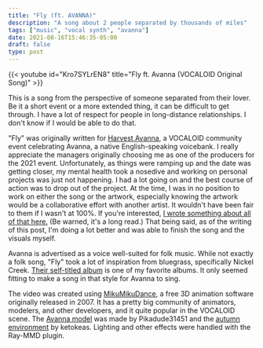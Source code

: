```yaml
---
title: "Fly (ft. AVANNA)"
description: "A song about 2 people separated by thousands of miles"
tags: ["music", "vocal synth", "avanna"]
date: 2021-08-16T15:46:35-05:00
draft: false
type: post
---
```


{{< youtube id="Kro7SYLrEN8" title="Fly ft. Avanna (VOCALOID Original Song)" >}}

This is a song from the perspective of someone separated from their lover. Be it a short event or a more extended thing, it can be difficult to get through. I have a lot of respect for people in long-distance relationships. I don't know if I would be able to do that. 

"Fly" was originally written for [Harvest Avanna](https://twitter.com/harvestavanna), a VOCALOID community event celebrating Avanna, a native English-speaking voicebank. I really appreciate the managers originally choosing me as one of the producers for the 2021 event. Unfortunately, as things were ramping up and the date was getting closer, my mental health took a nosedive and working on personal projects was just not happening. I had a lot going on and the best course of action was to drop out of the project. At the time, I was in no position to work on either the song or the artwork, especially knowing the artwork would be a collaborative effort with another artist. It wouldn't have been fair to them if I wasn't at 100%. If you're interested, [I wrote something about all of that here.](../../posts/why-i-left-social-media) (Be warned, it's a long read.) That being said, as of the writing of this post, I'm doing a lot better and was able to finish the song and the visuals myself.

Avanna is advertised as a voice well-suited for folk music. While not exactly a folk song, "Fly" took a lot of inspiration from bluegrass, specifically Nickel Creek. [Their self-titled album](https://en.wikipedia.org/wiki/Nickel_Creek_(album)) is one of my favorite albums. It only seemed fitting to make a song in that style for Avanna to sing.

The video was created using [MikuMikuDance](https://learnmmd.com/what-is-mikumikudance/), a free 3D animation software originally released in 2007. It has a pretty big community of animators, modelers, and other developers, and it quite popular in the VOCALOID scene. The [Avanna model](https://www.deviantart.com/pikadude31451/art/Avanna-MMD-model-Download-V-4-0-618182825) was made by Pikadude31451 and the [autumn environment](https://www.deviantart.com/ketokeas/art/MMD-Autumn-Stage-541534381) by ketokeas. Lighting and other effects were handled with the Ray-MMD plugin.